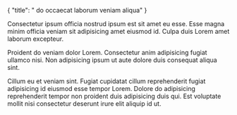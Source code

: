 {
  "title": " do occaecat laborum veniam aliqua"
}

Consectetur ipsum officia nostrud ipsum est sit amet eu esse. Esse magna minim officia veniam sit adipisicing amet eiusmod id. Culpa duis Lorem amet laborum excepteur.

Proident do veniam dolor Lorem. Consectetur anim adipisicing fugiat ullamco nisi. Non adipisicing ipsum ut aute dolore duis consequat aliqua sint.

Cillum eu et veniam sint. Fugiat cupidatat cillum reprehenderit fugiat adipisicing id eiusmod esse tempor Lorem. Dolore do adipisicing reprehenderit tempor non proident duis adipisicing duis qui. Est voluptate mollit nisi consectetur deserunt irure elit aliquip id ut.